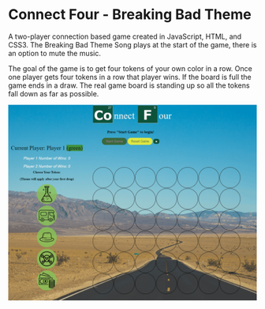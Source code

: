 # Connect Four - Breaking Bad Theme

A two-player connection based game created in JavaScript, HTML, and CSS3.
The Breaking Bad Theme Song plays at the start of the game, there is an option to mute the music.

The goal of the game is to get four tokens of your own color in a row. Once one player gets four tokens in a row that player wins. If the board is full the game ends in a draw. The real game board is standing up so all the tokens fall down as far as possible.

![](/images/connect4.gif)

